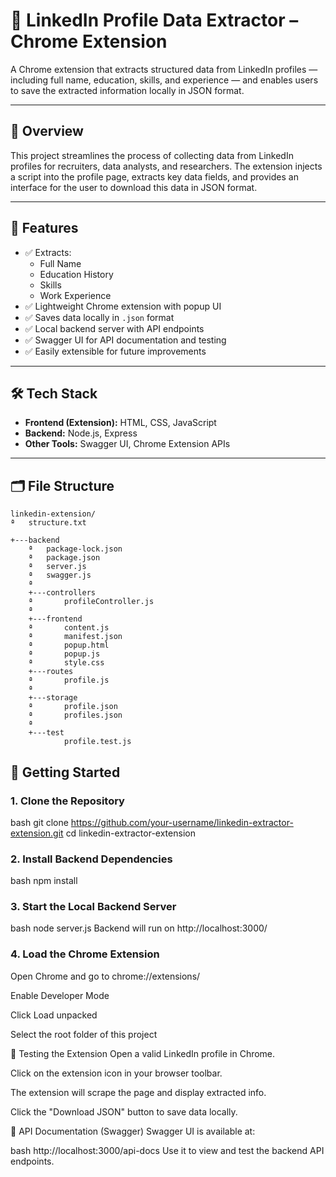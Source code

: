 # 🔎 LinkedIn Profile Data Extractor – Chrome Extension

A Chrome extension that extracts structured data from LinkedIn profiles — including full name, education, skills, and experience — and enables users to save the extracted information locally in JSON format.

---

## 📌 Overview

This project streamlines the process of collecting data from LinkedIn profiles for recruiters, data analysts, and researchers. The extension injects a script into the profile page, extracts key data fields, and provides an interface for the user to download this data in JSON format.

---

## 🧩 Features

- ✅ Extracts:
  - Full Name
  - Education History
  - Skills
  - Work Experience
- ✅ Lightweight Chrome extension with popup UI
- ✅ Saves data locally in `.json` format
- ✅ Local backend server with API endpoints
- ✅ Swagger UI for API documentation and testing
- ✅ Easily extensible for future improvements

---

## 🛠️ Tech Stack

- **Frontend (Extension):** HTML, CSS, JavaScript
- **Backend:** Node.js, Express
- **Other Tools:** Swagger UI, Chrome Extension APIs

---

## 🗂️ File Structure
```plaintext
linkedin-extension/
ª   structure.txt
   
+---backend
    ª   package-lock.json
    ª   package.json
    ª   server.js
    ª   swagger.js
    ª 
    +---controllers
    ª       profileController.js
    ª       
    +---frontend
    ª       content.js
    ª       manifest.json
    ª       popup.html
    ª       popup.js
    ª       style.css
    +---routes
    ª       profile.js
    ª       
    +---storage
    ª       profile.json
    ª       profiles.json
    ª       
    +---test
            profile.test.js

```

## 🚀 Getting Started

### 1. Clone the Repository

bash
git clone https://github.com/your-username/linkedin-extractor-extension.git
cd linkedin-extractor-extension

### 2. Install Backend Dependencies
bash
npm install

### 3. Start the Local Backend Server
bash
node server.js
  Backend will run on http://localhost:3000/

### 4. Load the Chrome Extension
Open Chrome and go to chrome://extensions/

Enable Developer Mode

Click Load unpacked

Select the root folder of this project

🧪 Testing the Extension
Open a valid LinkedIn profile in Chrome.

Click on the extension icon in your browser toolbar.

The extension will scrape the page and display extracted info.

Click the "Download JSON" button to save data locally.

📘 API Documentation (Swagger)
Swagger UI is available at:

bash
http://localhost:3000/api-docs
  Use it to view and test the backend API endpoints.
